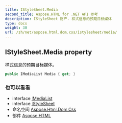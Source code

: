 ```yaml
---
title: IStyleSheet.Media
second_title: Aspose.HTML for .NET API 参考
description: IStyleSheet 财产. 样式信息的预期目标媒体
type: docs
weight: 30
url: /zh/net/aspose.html.dom.css/istylesheet/media/
---
```

## IStyleSheet.Media property

样式信息的预期目标媒体。

```csharp
public IMediaList Media { get; }
```

### 也可以看看

* interface [IMediaList](../../imedialist/)
* interface [IStyleSheet](../)
* 命名空间 [Aspose.Html.Dom.Css](../../istylesheet/)
* 部件 [Aspose.HTML](../../../)



